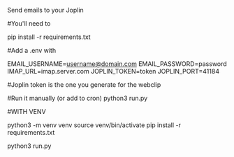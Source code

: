 Send emails to your Joplin

#You'll need to 

pip install -r requirements.txt

#Add a .env with

EMAIL_USERNAME=username@domain.com
EMAIL_PASSWORD=password
IMAP_URL=imap.server.com
JOPLIN_TOKEN=token
JOPLIN_PORT=41184

#Joplin token is the one you generate for the webclip

#Run it manually (or add to cron)
python3 run.py

#WITH VENV

python3 -m venv venv
source venv/bin/activate
pip install -r requirements.txt

python3 run.py
